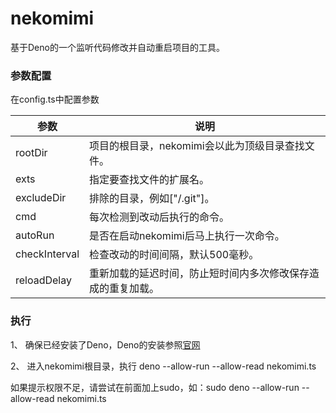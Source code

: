 # nekomimi
基于Deno的一个监听代码修改并自动重启项目的工具。

### 参数配置
在config.ts中配置参数

| 参数 | 说明 |
|  ----  | ----  |
| rootDir  | 项目的根目录，nekomimi会以此为顶级目录查找文件。 |
| exts  | 指定要查找文件的扩展名。 |
| excludeDir | 排除的目录，例如["/.git"]。 |
| cmd | 每次检测到改动后执行的命令。 |
| autoRun | 是否在启动nekomimi后马上执行一次命令。 |
| checkInterval | 检查改动的时间间隔，默认500毫秒。 |
| reloadDelay | 重新加载的延迟时间，防止短时间内多次修改保存造成的重复加载。 |

### 执行
1、 确保已经安装了Deno，Deno的安装参照[官网](https://deno.land/)

2、 进入nekomimi根目录，执行 deno --allow-run --allow-read nekomimi.ts

如果提示权限不足，请尝试在前面加上sudo，如：sudo deno --allow-run --allow-read nekomimi.ts
